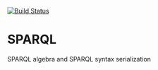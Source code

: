 [![Build Status](https://travis-ci.org/turbolent/SPARQL.svg?branch=master)](https://travis-ci.org/turbolent/SPARQL)

# SPARQL

SPARQL algebra and SPARQL syntax serialization

